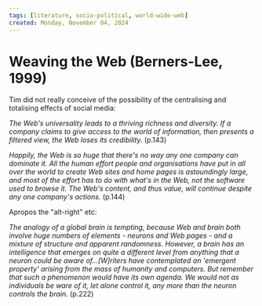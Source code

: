 ```yaml
---
tags: [literature, socio-political, world-wide-web]
created: Monday, November 04, 2024
---
```


# Weaving the Web (Berners-Lee, 1999)

Tim did not really conceive of the possibility of the centralising and
totalising effects of social media:

_The Web's universality leads to a thriving richness and diversity. If a company
claims to give access to the world of information, then presents a filtered
view, the Web loses its credibility._ (p.143)

_Happily, the Web is so huge that there's no way any one company can dominate
it. All the human effort people and organisations have put in all over the world
to create Web sites and home pages is astoundingly large, and most of the effort
has to do with what's in the Web, not the software used to browse it. The Web's
content, and thus value, will continue despite any one company's actions._
(p.144)

Apropos the "alt-right" etc:

_The analogy of a global brain is tempting, because Web and brain both involve
huge numbers of elements - neurons and Web pages - and a mixture of structure
and apparent randomness. However, a brain has an intelligence that emerges on
quite a different level from anything that a neuron could be aware
of...[W]riters have contemplated an 'emergent property' arising from the mass of
humanity and computers. But remember that such a phenomenon would have its own
agenda. We would not as individuals be ware of it, let alone control it, any
more than the neuron controls the brain._ (p.222)
